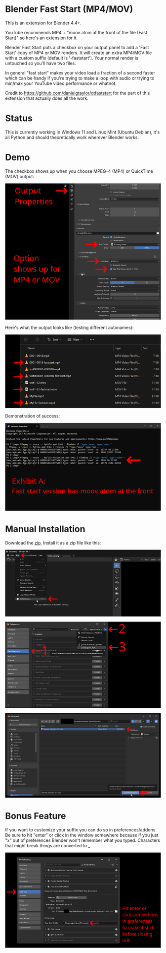 # Blender Fast Start (MP4/MOV)
This is an extension for Blender 4.4+. 

YouTube recommends MP4 + "moov atom at the front of the file (Fast Start)" so here's an extension for it. 

Blender Fast Start puts a checkbox on your output panel to add a 'Fast Start' copy of MP4 or MOV renders. It will create an extra MP4/MOV file with a custom suffix (default is '-faststart').  Your normal render is untouched so you'll have two files.  

In general "fast start" makes your video load a fraction of a second faster which can be handy if you're trying to make a loop with audio or trying to min/max your YouTube video performance or whatnot.

Credit to https://github.com/danielgtaylor/qtfaststart for the part of this extension that actually does all the work.

 # Status
 This is currently working in Windows 11 and Linux Mint (Ubuntu Debian), it's all Python and should theoretically work wherever Blender works.

 # Demo
 The checkbox shows up when you choose MPEG-4 (MP4) or QuickTime (MOV) output:
 
 ![Find it](./examples/faststart_findit.png)
 
 Here's what the output looks like (testing different autonames):
 
 ![Filenames](./examples/faststart_filenames.png)
 
 Demonstration of success:
 
 ![Demo](./examples/faststart_ffmpeg.png)

 # Manual Installation
 
 Download the [zip](https://github.com/usrname0/blender_faststart/blob/76ade97a74e1b413682ddf1c92dd2b046ddcde04/builds/blender_faststart-1.8.4.zip). Install it as a zip file like this:
 
 ![Manual Install 1](./examples/faststart_install1.png)
 
 ![Manual Install 2](./examples/faststart_install2.png)
 
 ![Manual Install 3](./examples/faststart_install3.png)

# Bonus Feature

If you want to customize your suffix you can do so in preferences/addons.  Be sure to hit "enter" or click in the window somewhere because if you just "x" out of preferences Blender won't remember what you typed.  Characters that might break things are converted to _
 
 ![Custom Suffix](./examples/faststart_preferences.png)
